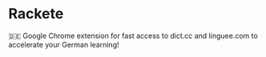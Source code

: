 # Rackete
🇩🇪 Google Chrome extension for fast access to dict.cc and linguee.com to accelerate your German learning!
